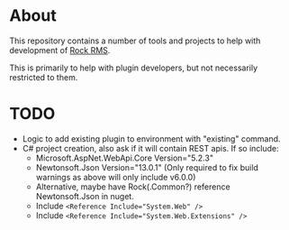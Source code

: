 # About

This repository contains a number of tools and projects to help with development of [Rock RMS](https://www.rockrms.com).

This is primarily to help with plugin developers, but not necessarily restricted to them.

# TODO

* Logic to add existing plugin to environment with "existing" command.
* C# project creation, also ask if it will contain REST apis. If so include:
  * Microsoft.AspNet.WebApi.Core Version="5.2.3"
  * Newtonsoft.Json Version="13.0.1" (Only required to fix build warnings as above will only include v6.0.0)
  * Alternative, maybe have Rock(.Common?) reference Newtonsoft.Json in nuget.
  * Include `<Reference Include="System.Web" />`
  * Include `<Reference Include="System.Web.Extensions" />`
